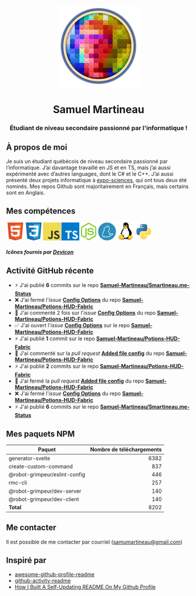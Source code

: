 <div align="middle">
  <img height="225" alt="avatar" src="https://raw.githubusercontent.com/Samuel-Martineau/Samuel-Martineau/master/avatar.png">
  <h1>Samuel Martineau</h1>
  <h3>Étudiant de niveau secondaire passionné par l'informatique !</h3>
</div>

## À propos de moi

Je suis un étudiant québécois de niveau secondaire passionné par l’informatique. J’ai davantage travaillé en JS et en TS, mais j’ai aussi expérimenté avec d’autres languages, dont le C# et le C++. J’ai aussi présenté deux projets informatique à [expo-sciences](https://technoscience.ca/programmes/expo-sciences/), qui ont tous deux été nominés. Mes repos Github sont majoritairement en Français, mais certains sont en Anglais.

## Mes compétences

<img alt="HTML5" src="https://raw.githubusercontent.com/devicons/devicon/master/icons/html5/html5-original.svg" width="50" title="HTML5" /><img alt="CSS3" src="https://raw.githubusercontent.com/devicons/devicon/master/icons/css3/css3-original.svg" width="50" title="CSS3" /><img alt="JavaScript" src="https://raw.githubusercontent.com/devicons/devicon/master/icons/javascript/javascript-original.svg" width="50" title="JavaScript" /><img alt="TypeScript" src="https://raw.githubusercontent.com/devicons/devicon/master/icons/typescript/typescript-original.svg" width="50" title="TypeScript" /><img alt="NodeJS" src="https://raw.githubusercontent.com/devicons/devicon/master/icons/nodejs/nodejs-original.svg" width="50" title="NodeJS" /><img alt="Yarn" src="https://raw.githubusercontent.com/devicons/devicon/master/icons/yarn/yarn-original.svg" width="50" title="Yarn" /><img alt="Linux" src="https://raw.githubusercontent.com/devicons/devicon/master/icons/linux/linux-original.svg" width="50" title="Linux" /><img alt="Python" src="https://raw.githubusercontent.com/devicons/devicon/master/icons/python/python-original.svg" width="50" title="Python" />

##### Icônes fournis par [Devicon](https://konpa.github.io/devicon/)

## Activité GitHub récente

- ⚡ J&#x27;ai publié **6** commits sur le repo [**Samuel-Martineau/Smartineau.me-Status**](https://github.com/Samuel-Martineau/Smartineau.me-Status)
- ❌ J&#x27;ai fermé l&#x27;_issue_ [**Config Options**](https://github.com/Samuel-Martineau/Potions-HUD-Fabric/issues/3) du repo [**Samuel-Martineau/Potions-HUD-Fabric**](https://github.com/Samuel-Martineau/Potions-HUD-Fabric)
- 💬 J&#x27;ai commenté 2 fois sur l&#x27;_issue_ [**Config Options**](https://github.com/Samuel-Martineau/Potions-HUD-Fabric/issues/3) du repo [**Samuel-Martineau/Potions-HUD-Fabric**](https://github.com/Samuel-Martineau/Potions-HUD-Fabric)
- ✅ J&#x27;ai ouvert l&#x27;_issue_ [**Config Options**](https://github.com/Samuel-Martineau/Potions-HUD-Fabric/issues/3) sur le repo [**Samuel-Martineau/Potions-HUD-Fabric**](https://github.com/Samuel-Martineau/Potions-HUD-Fabric)
- ⚡ J&#x27;ai publié **1** commit sur le repo [**Samuel-Martineau/Potions-HUD-Fabric**](https://github.com/Samuel-Martineau/Potions-HUD-Fabric)
- 💬 J&#x27;ai commenté sur la _pull request_ [**Added file config**](https://github.com/Samuel-Martineau/Potions-HUD-Fabric/issues/4) du repo [**Samuel-Martineau/Potions-HUD-Fabric**](https://github.com/Samuel-Martineau/Potions-HUD-Fabric)
- ⚡ J&#x27;ai publié **2** commits sur le repo [**Samuel-Martineau/Potions-HUD-Fabric**](https://github.com/Samuel-Martineau/Potions-HUD-Fabric)
- 🚫 J&#x27;ai fermé la _pull request_ [**Added file config**](https://github.com/Samuel-Martineau/Potions-HUD-Fabric/pull/4) du repo [**Samuel-Martineau/Potions-HUD-Fabric**](https://github.com/Samuel-Martineau/Potions-HUD-Fabric)
- ❌ J&#x27;ai fermé l&#x27;_issue_ [**Config Options**](https://github.com/Samuel-Martineau/Potions-HUD-Fabric/issues/3) du repo [**Samuel-Martineau/Potions-HUD-Fabric**](https://github.com/Samuel-Martineau/Potions-HUD-Fabric)
- ⚡ J&#x27;ai publié **6** commits sur le repo [**Samuel-Martineau/Smartineau.me-Status**](https://github.com/Samuel-Martineau/Smartineau.me-Status)

## Mes paquets NPM

| Paquet                        | Nombre de téléchargements |
| ----------------------------- | ------------------------: |
| generator-svelte              |                      6382 |
| create-custom-command         |                       837 |
| @robot-grimpeur/eslint-config |                       446 |
| rmc-cli                       |                       257 |
| @robot-grimpeur/dev-server    |                       140 |
| @robot-grimpeur/dev-client    |                       140 |
| **Total**                     |                      8202 |

## Me contacter

Il est possible de me contacter par courriel ([samumartineau@gmail.com](mailto:samumartineau@gmail.com))

## Inspiré par

- [awesome-github-profile-readme](https://github.com/abhisheknaiidu/awesome-github-profile-readme)
- [github-activity-readme](https://github.com/jamesgeorge007/github-activity-readme)
- [How I Built A Self-Updating README On My Github Profile](https://www.mokkapps.de/blog/how-i-built-a-self-updating-readme-on-my-git-hub-profile/)
